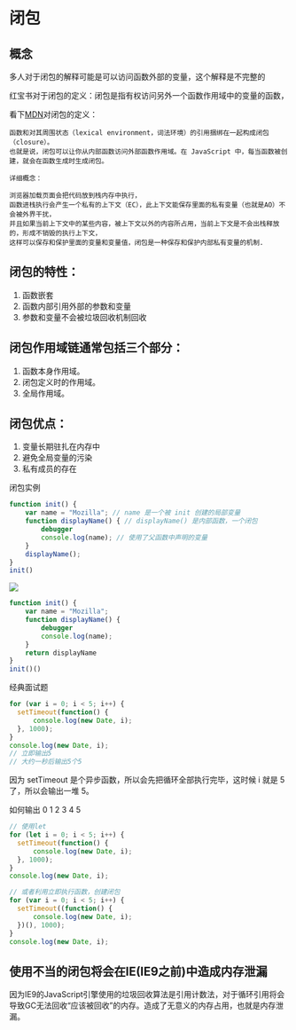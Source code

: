 # 闭包

## 概念
多人对于闭包的解释可能是可以访问函数外部的变量，这个解释是不完整的

红宝书对于闭包的定义：闭包是指有权访问另外一个函数作用域中的变量的函数，

看下[MDN](https://developer.mozilla.org/zh-CN/docs/Web/JavaScript/Closures)对闭包的定义：
>
    函数和对其周围状态（lexical environment，词法环境）的引用捆绑在一起构成闭包（closure）。
    也就是说，闭包可以让你从内部函数访问外部函数作用域。在 JavaScript 中，每当函数被创建，就会在函数生成时生成闭包。

`详细概念：`
>
    浏览器加载页面会把代码放到栈内存中执行， 
    函数进栈执行会产生一个私有的上下文（EC），此上下文能保存里面的私有变量（也就是AO）不会被外界干扰， 
    并且如果当前上下文中的某些内容，被上下文以外的内容所占用，当前上下文是不会出栈释放的，形成不销毁的执行上下文， 
    这样可以保存和保护里面的变量和变量值，闭包是一种保存和保护内部私有变量的机制.


## 闭包的特性：
1. 函数嵌套
2. 函数内部引用外部的参数和变量
3. 参数和变量不会被垃圾回收机制回收

## 闭包作用域链通常包括三个部分：
1. 函数本身作用域。
2. 闭包定义时的作用域。
3. 全局作用域。

## 闭包优点：
1. 变量长期驻扎在内存中
2. 避免全局变量的污染
3. 私有成员的存在



闭包实例
```js
function init() {
    var name = "Mozilla"; // name 是一个被 init 创建的局部变量
    function displayName() { // displayName() 是内部函数，一个闭包
        debugger
        console.log(name); // 使用了父函数中声明的变量
    }
    displayName();
}
init()
```
![](/img/closure1.png)


```js
function init() {
    var name = "Mozilla";
    function displayName() {
        debugger
        console.log(name);
    }
    return displayName
}
init()()
```


经典面试题
```js
for (var i = 0; i < 5; i++) {
  setTimeout(function() {
      console.log(new Date, i);
  }, 1000);
}
console.log(new Date, i);
// 立即输出5
// 大约一秒后输出5个5
```
因为 setTimeout 是个异步函数，所以会先把循环全部执行完毕，这时候 i 就是 5 了，所以会输出一堆 5。

如何输出 0 1 2 3 4 5
```js
// 使用let
for (let i = 0; i < 5; i++) {
  setTimeout(function() {
      console.log(new Date, i);
  }, 1000);
}
console.log(new Date, i);

// 或者利用立即执行函数，创建闭包
for (var i = 0; i < 5; i++) {
  setTimeout((function() {
      console.log(new Date, i);
  })(), 1000);
}
console.log(new Date, i);
```

[]()


## 使用不当的闭包将会在IE(IE9之前)中造成内存泄漏

因为IE9的JavaScript引擎使用的垃圾回收算法是引用计数法，对于循环引用将会导致GC无法回收“应该被回收”的内存。造成了无意义的内存占用，也就是内存泄漏。